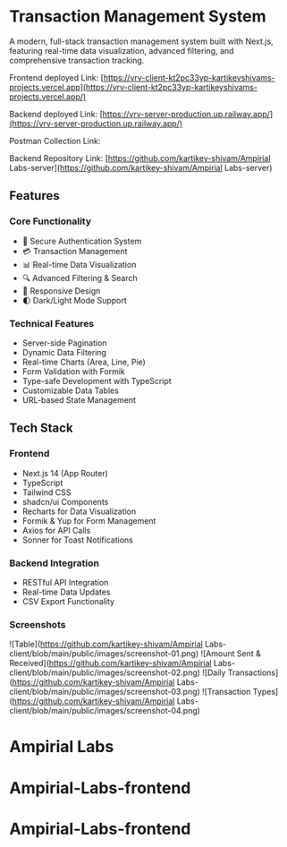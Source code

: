 # Transaction Management System

A modern, full-stack transaction management system built with Next.js, featuring real-time data visualization, advanced filtering, and comprehensive transaction tracking.

Frontend deployed Link: [https://vrv-client-kt2pc33yp-kartikeyshivams-projects.vercel.app](https://vrv-client-kt2pc33yp-kartikeyshivams-projects.vercel.app/)

Backend deployed Link: [https://vrv-server-production.up.railway.app/](https://vrv-server-production.up.railway.app/)

Postman Collection Link: []()

Backend Repository Link: [https://github.com/kartikey-shivam/Ampirial Labs-server](https://github.com/kartikey-shivam/Ampirial Labs-server)

## Features

### Core Functionality

- 🔐 Secure Authentication System
- 💳 Transaction Management
- 📊 Real-time Data Visualization
- 🔍 Advanced Filtering & Search
- 📱 Responsive Design
- 🌓 Dark/Light Mode Support

### Technical Features

- Server-side Pagination
- Dynamic Data Filtering
- Real-time Charts (Area, Line, Pie)
- Form Validation with Formik
- Type-safe Development with TypeScript
- Customizable Data Tables
- URL-based State Management

## Tech Stack

### Frontend

- Next.js 14 (App Router)
- TypeScript
- Tailwind CSS
- shadcn/ui Components
- Recharts for Data Visualization
- Formik & Yup for Form Management
- Axios for API Calls
- Sonner for Toast Notifications

### Backend Integration

- RESTful API Integration
- Real-time Data Updates
- CSV Export Functionality

### Screenshots

![Table](https://github.com/kartikey-shivam/Ampirial Labs-client/blob/main/public/images/screenshot-01.png)
![Amount Sent & Received](https://github.com/kartikey-shivam/Ampirial Labs-client/blob/main/public/images/screenshot-02.png)
![Daily Transactions](https://github.com/kartikey-shivam/Ampirial Labs-client/blob/main/public/images/screenshot-03.png)
![Transaction Types](https://github.com/kartikey-shivam/Ampirial Labs-client/blob/main/public/images/screenshot-04.png)

# Ampirial Labs
# Ampirial-Labs-frontend
# Ampirial-Labs-frontend
